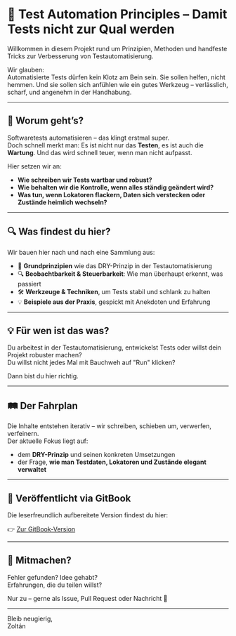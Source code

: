 # 🧪 Test Automation Principles – Damit Tests nicht zur Qual werden

Willkommen in diesem Projekt rund um Prinzipien, Methoden und handfeste Tricks zur Verbesserung von Testautomatisierung.

Wir glauben:  
Automatisierte Tests dürfen kein Klotz am Bein sein. Sie sollen helfen, nicht hemmen. Und sie sollen sich anfühlen wie ein gutes Werkzeug – verlässlich, scharf, und angenehm in der Handhabung.

---

## 🧠 Worum geht’s?

Softwaretests automatisieren – das klingt erstmal super.  
Doch schnell merkt man: Es ist nicht nur das **Testen**, es ist auch die **Wartung**. Und das wird schnell teuer, wenn man nicht aufpasst.

Hier setzen wir an:

- **Wie schreiben wir Tests wartbar und robust?**
- **Wie behalten wir die Kontrolle, wenn alles ständig geändert wird?**
- **Was tun, wenn Lokatoren flackern, Daten sich verstecken oder Zustände heimlich wechseln?**

---

## 🔍 Was findest du hier?

Wir bauen hier nach und nach eine Sammlung aus:

- 🧱 **Grundprinzipien** wie das DRY-Prinzip in der Testautomatisierung  
- 🔍 **Beobachtbarkeit & Steuerbarkeit**: Wie man überhaupt erkennt, was passiert
- 🛠️ **Werkzeuge & Techniken**, um Tests stabil und schlank zu halten
- 💡 **Beispiele aus der Praxis**, gespickt mit Anekdoten und Erfahrung

---

## 💡 Für wen ist das was?

Du arbeitest in der Testautomatisierung, entwickelst Tests oder willst dein Projekt robuster machen?  
Du willst nicht jedes Mal mit Bauchweh auf "Run" klicken?

Dann bist du hier richtig.

---

## 🛤️ Der Fahrplan

Die Inhalte entstehen iterativ – wir schreiben, schieben um, verwerfen, verfeinern.  
Der aktuelle Fokus liegt auf:

- dem **DRY-Prinzip** und seinen konkreten Umsetzungen
- der Frage, **wie man Testdaten, Lokatoren und Zustände elegant verwaltet**

---

## 📘 Veröffentlicht via GitBook

Die leserfreundlich aufbereitete Version findest du hier:

👉 [Zur GitBook-Version](https://openkeyword.gitbook.io/test-automation-principles)  

---

## 🤝 Mitmachen?

Fehler gefunden? Idee gehabt?  
Erfahrungen, die du teilen willst?

Nur zu – gerne als Issue, Pull Request oder Nachricht 📨

---

Bleib neugierig,  
Zoltán


